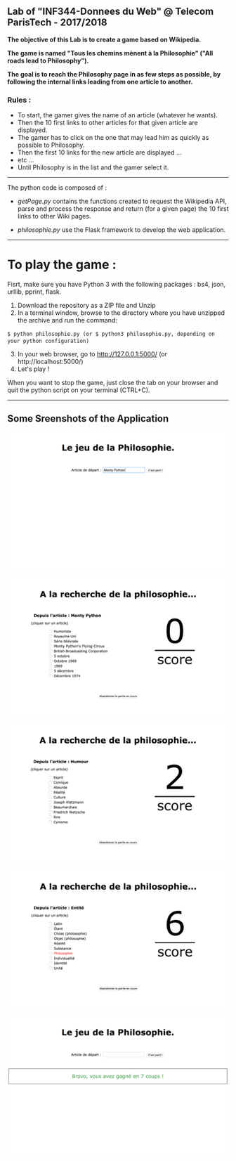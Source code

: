 ## Lab of "INF344-Donnees du Web"  @ Telecom ParisTech - 2017/2018


**The objective of this Lab is to create a game based on Wikipedia.**

**The game is named "Tous les chemins mènent à la Philosophie" ("All roads lead to Philosophy").**

**The goal is to reach the Philosophy page in as few steps as possible, by following the internal links leading from one article to another.**

### Rules :
- To start, the gamer gives the name of an article (whatever he wants).
- Then the 10 first links to other articles for that given article are displayed.
- The gamer has to click on the one that may lead him as quickly as possible to Philosophy.
- Then the first 10 links for the new article are displayed ...
- etc ...
- Until Philosophy is in the list and the gamer select it.


---

The python code is composed of :

- *getPage.py* contains the functions created to request the Wikipedia API, parse and process the response and return (for a given page) the 10 first links to other Wiki pages.

- *philosophie.py* use the Flask framework to develop the web application.

---

# To play the game :
Fisrt, make sure you have Python 3 with the following packages : bs4, json, urllib, pprint, flask.
1) Download the repository as a ZIP file and Unzip
2) In a terminal window, browse to the directory where you have unzipped the archive and run the command:
```
$ python philosophie.py (or $ python3 philosophie.py, depending on your python configuration)
```
3) In your web browser, go to http://127.0.0.1:5000/ (or http://localhost:5000/)
4) Let's play !

When you want to stop the game, just close the tab on your browser and quit the python script on your terminal (CTRL+C).

---

## Some Sreenshots of the Application

![Screenshot](screenshots/0_start_game.png)

![Screenshot](screenshots/1_first_article.png)

![Screenshot](screenshots/2_in_game.png)

![Screenshot](screenshots/3_almost_win.png)

![Screenshot](screenshots/4_win.png)
